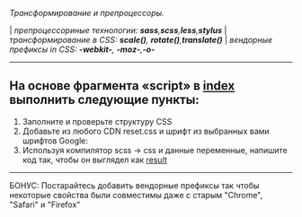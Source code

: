 *Трансформирование и препроцессоры.*

| *препроцессориные технологии: **sass**,**scss**,**less**,**stylus***
| *трансформирование в CSS: **scale()**, **rotate()**,**translate()***
| *вендорные префиксы in CSS: **-webkit-**, **-moz-**,**-o-***

---

## На основе фрагмента «script» в [index](./index.html) выполнить следующие пункты:
1. Заполните и проверьте структуру CSS
2. Добавьте из любого CDN reset.css и шрифт из выбранных вами шрифтов Google:
3. Используя компилятор scss -> css и данные переменные, напишите код так, чтобы он выглядел как [result](./result.png)

---
БОНУС: Постарайтесь добавить вендорные префиксы так чтобы некоторые свойства были совместимы даже с старым "Chrome", "Safari" и "Firefox"
